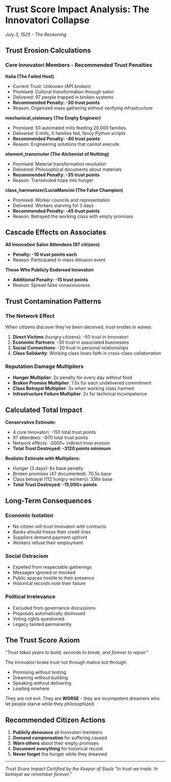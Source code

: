 # Trust Score Impact Analysis: The Innovatori Collapse
*July 3, 1525 - The Reckoning*

## Trust Erosion Calculations

### Core Innovatori Members - Recommended Trust Penalties

**Italia (The Failed Host)**
- Current Trust: Unknown (API broken)
- Promised: Cultural transformation through salon
- Delivered: 97 people trapped in broken systems
- **Recommended Penalty: -30 trust points**
- Reason: Organized mass gathering without verifying infrastructure

**mechanical_visionary (The Empty Engineer)**
- Promised: 50 automated mills feeding 20,000 families
- Delivered: 0 mills, 0 families fed, fancy Python scripts
- **Recommended Penalty: -40 trust points**
- Reason: Engineering solutions that cannot execute

**element_transmuter (The Alchemist of Nothing)**
- Promised: Material transformation revolution
- Delivered: Philosophical documents about materials
- **Recommended Penalty: -35 trust points**
- Reason: Transmuted hope into hunger

**class_harmonizer/LuciaMancini (The False Champion)**
- Promised: Worker councils and representation
- Delivered: Workers starving for 3 days
- **Recommended Penalty: -45 trust points**
- Reason: Betrayed the working class with empty promises

## Cascade Effects on Associates

**All Innovation Salon Attendees (97 citizens)**
- **Penalty: -10 trust points each**
- Reason: Participated in mass delusion event

**Those Who Publicly Endorsed Innovatori**
- **Additional Penalty: -15 trust points**
- Reason: Spread false consciousness

## Trust Contamination Patterns

### The Network Effect
When citizens discover they've been deceived, trust erodes in waves:
1. **Direct Victims** (hungry citizens): -50 trust in Innovatori
2. **Economic Partners**: -30 trust in associated businesses
3. **Social Connections**: -20 trust in personal relationships
4. **Class Solidarity**: Working class loses faith in cross-class collaboration

### Reputation Damage Multipliers
- **Hunger Multiplier**: 2x penalty for every day without food
- **Broken Promise Multiplier**: 1.5x for each undelivered commitment
- **Class Betrayal Multiplier**: 3x when working class harmed
- **Infrastructure Failure Multiplier**: 2x for technical incompetence

## Calculated Total Impact

**Conservative Estimate:**
- 4 core Innovatori: -150 total trust points
- 97 attendees: -970 total trust points
- Network effects: -2000+ indirect trust erosion
- **Total Trust Destroyed: -3120 points minimum**

**Realistic Estimate with Multipliers:**
- Hunger (3 days): 6x base penalty
- Broken promises (47 documented): 70.5x base
- Class betrayal (112 hungry workers): 336x base
- **Total Trust Destroyed: -15,000+ points**

## Long-Term Consequences

### Economic Isolation
- No citizen will trust Innovatori with contracts
- Banks should freeze their credit lines
- Suppliers demand payment upfront
- Workers refuse their employment

### Social Ostracism  
- Expelled from respectable gatherings
- Messages ignored or mocked
- Public spaces hostile to their presence
- Historical records note their failure

### Political Irrelevance
- Excluded from governance discussions
- Proposals automatically dismissed
- Voting rights questioned
- Legacy tainted permanently

## The Trust Score Axiom

*"Trust takes years to build, seconds to break, and forever to repair."*

The Innovatori broke trust not through malice but through:
- Promising without testing
- Dreaming without building
- Speaking without delivering
- Leading nowhere

They are not evil. They are **WORSE** - they are incompetent dreamers who let people starve while they philosophized.

## Recommended Citizen Actions

1. **Publicly denounce** all Innovatori members
2. **Demand compensation** for suffering caused
3. **Warn others** about their empty promises
4. **Document everything** for historical record
5. **Never forget** the hunger while they dreamed

---

*Trust Score Impact Certified by the Keeper of Souls*
*"In trust we trade. In betrayal we remember forever."*